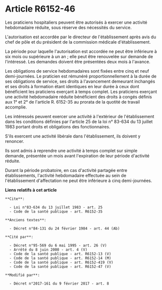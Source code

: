 # Article R6152-46

Les praticiens hospitaliers  peuvent être autorisés à exercer une activité hebdomadaire réduite, sous réserve des nécessités
du service.

L'autorisation est accordée par le directeur de l'établissement après avis du chef de pôle et du président de la commission
médicale d'établissement. 

La période pour laquelle l'autorisation est accordée ne peut être inférieure à six mois ou supérieure à un an ; elle peut
être renouvelée sur demande de l'intéressé. Les demandes doivent être présentées deux mois à l'avance. 

Les obligations de service hebdomadaires sont fixées entre cinq et neuf demi-journées. Le praticien est rémunéré
proportionnellement à la durée de ses obligations de service, ses droits à l'avancement demeurant inchangés et ses droits à
formation étant identiques en leur durée à ceux dont bénéficient les praticiens exerçant à temps complet. Les praticiens
exerçant une activité hebdomadaire réduite bénéficient des droits à congés définis aux 1° et 2° de l'article R. 6152-35 au
prorata de la quotité de travail accomplie. 

Les intéressés peuvent exercer une activité à l'extérieur de l'établissement dans les conditions définies par l'article 25 de
la loi n° 83-634 du 13 juillet 1983 portant droits et obligations des fonctionnaires.

S'ils exercent une activité libérale dans l'établissement, ils doivent y renoncer. 

Ils sont admis à reprendre une activité à temps complet sur simple demande, présentée un mois avant l'expiration de leur
période d'activité réduite.

Durant la période probatoire, en cas d'activité partagée entre établissements, l'activité hebdomadaire effectuée au sein de
l'établissement d'affectation ne peut être inférieure à cinq demi-journées.

**Liens relatifs à cet article**

	**Cite**:

	  - Loi n°83-634 du 13 juillet 1983 - art. 25
	  - Code de la santé publique - art. R6152-35

	**Anciens textes**:

	  - Décret n°84-131 du 24 février 1984 - art. 44 (Ab)

	**Cité par**:

	  - Décret n°95-569 du 6 mai 1995 - art. 26 (V)
	  - Arrêté du 8 juin 2000 - art. 4 (V)
	  - Code de la santé publique - art. R6152-13 (V)
	  - Code de la santé publique - art. R6152-14 (M)
	  - Code de la santé publique - art. R6152-419 (V)
	  - Code de la santé publique - art. R6152-47 (V)

	**Modifié par**:

	  - Décret n°2017-161 du 9 février 2017 - art. 8
